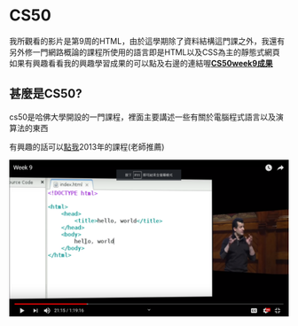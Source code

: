 # CS50

我所觀看的影片是第9周的HTML，由於這學期除了資料結構這門課之外，我還有另外修一門網路概論的課程所使用的語言即是HTML以及CSS為主的靜態式網頁
如果有興趣看看我的興趣學習成果的可以點及右邊的連結喔[**CS50week9成果**](https://github.com/DarrenLUCreate/Darren-s-github.memo/blob/master/CS50/CS50week9.md)

## 甚麼是CS50?
cs50是哈佛大學開設的一門課程，裡面主要講述一些有關於電腦程式語言以及演算法的東西

有興趣的話可以[點我](http://cs50.tv/2017/fall/)2013年的課程(老師推薦)

![](https://github.com/DarrenLUCreate/DarreNC/blob/master/Img/HTML.png)


